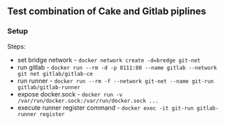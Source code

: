 ## Test combination of Cake and Gitlab piplines

### Setup
Steps: 
* set bridge network - `docker network create -d=bredge git-net`
* run gitlab -  `docker run --rm -d -p 8111:80 --name gitlab --network git net gitlab/gitlab-ce`
* run runner - `docker run --rm -f --network git-net --name git-run gitlab/gitlab-runner`
* expose docker.sock - `docker run -v /var/run/docker.sock:/var/run/docker.sock ...`
* execute runner register command - `docker exec -it git-run gitlab-runner register`
